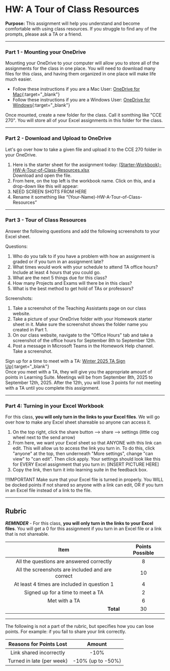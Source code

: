 #  HW: A Tour of Class Resources

**Purpose:** This assignment will help you understand and become comfortable with using class resources. If you struggle to find any of the prompts, please ask a TA or a friend.

---

### Part 1 - Mounting your OneDrive
Mounting your OneDrive to your computer will allow you to store all of the assignments for the class in one place. You will need to download many files for this class, and having them organized in one place will make life much easier.

- Follow these instructions if you are a Mac User: [OneDrive for Mac](https://support.microsoft.com/en-us/office/sync-files-with-onedrive-on-macos-d11b9f29-00bb-4172-be39-997da46f913f){:target="_blank"}
- Follow these instructions if you are a Windows User: [OneDrive for Windows](https://support.microsoft.com/en-us/office/sync-files-with-onedrive-in-windows-615391c4-2bd3-4aae-a42a-858262e42a49){:target="_blank"}

Once mounted, create a new folder for the class. Call it somthing like "CCE 270". You will store all of your Excel assignments in this folder for the class.

---

### Part 2 - Download and Upload to OneDrive
Let's go over how to take a given file and upload it to the CCE 270 folder in your OneDrive.

1. Here is the starter sheet for the assignment today: [(Starter-Workbook)-HW-A-Tour-of-Class-Resources.xlsx](%28Starter-Workbook%29-HW-A-Tour-of-Class-Resources.xlsx) </br> Download and open the file.
2. From here, on the top left is the workbook name. Click on this, and a drop-down like this will appear:
3. NEED SCREEN SHOTS FROM HERE
4. Rename it something like “(Your-Name)-HW-A-Tour-of-Class-Resources”

---

### Part 3 - Tour of Class Resources
Answer the following questions and add the following screenshots to your Excel sheet.

Questions:

1. Who do you talk to if you have a problem with how an assignment is graded or if you turn in an assignment late?
2. What times would work with your schedule to attend TA office hours? Include at least 4 hours that you could go.
3. What are the next 5 things due for this class?
4. How many Projects and Exams will there be in this class?
5. What is the best method to get hold of TAs or professors?

Screenshots:

1. Take a screenshot of the Teaching Assistants page on our class website.
2. Take a picture of your OneDrive folder with your Homework starter sheet in it. Make sure the screenshot shows the folder name you created in Part 1.
3. On our class website, navigate to the "Office Hours" tab and take a screenshot of the office hours for September 8th to September 12th.
4. Post a message in Microsoft Teams in the Homework Help channel. Take a screenshot.

Sign up for a time to meet with a TA: [Winter 2025 TA Sign Up](https://docs.google.com/spreadsheets/d/1XAaFf5LP3TieXjtVyfgN5i1Zs6NSUY70smWzctdwMXs/edit?gid=61534873#gid=61534873){:target="_blank"}
   </br> Once you meet with a TA, they will give you the appropriate amount of points in Learning Suite. 
Meetings will be from September 8th, 2025 to September 12th, 2025. After the 12th, you will lose 3 points for not meeting with a TA until you complete this assignment. 

---

### Part 4: Turning in your Excel Workbook
For this class, **you will only turn in the links to your Excel files**. We will go over how to make any Excel sheet shareable so anyone can access it.

1. On the top right, click the share button --> share --> settings (little cog wheel next to the send arrow)
2. From here, we want your Excel sheet so that ANYONE with this link can edit. This will allow us to access the link you turn in. To do this, click "anyone" at the top, then underneath "More settings", change "can view" to "can edit". Then click apply. Your settings should look like this for EVERY Excel assignment that you turn in:
[INSERT PICTURE HERE]
3. Copy the link, then turn it into learning suite in the feedback box.


!!!IMPORTANT
   Make sure that your Excel file is turned in properly. You WILL be docked points if not shared so anyone with a link can edit, OR if you turn in an Excel file instead of a link to the file.

---

## Rubric

**_REMINDER_** - For this class, **you will only turn in the links to your Excel files**. You will get a 0 for this assignment if you turn in an Excel file or a link that is not shareable.

|                       Item                       | Points Possible |
|:------------------------------------------------:|:---------------:|
|     All the questions are answered correctly     |        8        |
| All the screenshots are included and are correct |       10        |
|   At least 4 times are included in question 1    |        4        |
|     Signed up for a time to meet a TA            |        2        |
|                  Met with a TA                   |        6        |
|  <div style="text-align: right">**Total**</div>  |       30        |

---

The following is not a part of the rubric, but specifies how you can lose points. For example: if you fail to share your link correctly.

| **Reasons for Points Lost** |    **Amount**     |  
|:---------------------------:|:-----------------:|
|   Link shared incorrectly   |       -10%        |
|  Turned in late (per week)  | -10% (up to -50%) |
